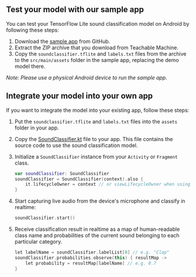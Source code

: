 ## Test your model with our sample app

You can test your TensorFlow Lite sound classification model on Android by following these steps:

1. Download the [sample app](https://github.com/tensorflow/examples/tree/master/lite/examples/sound_classification/android)
 from GitHub.
1. Extract the ZIP archive that you download from Teachable Machine.
1. Copy the `soundclassifier.tflite` and `labels.txt` files from the archive to the
 `src/main/assets` folder in the sample app, replacing the demo model there.

 *Note: Please use a physical Android device to run the sample app.*

## Integrate your model into your own app

If you want to integrate the model into your existing app, follow these steps:

1. Put the `soundclassifier.tflite` and `labels.txt` files into the `assets` folder in your app.
1. Copy the [SoundClassifier.kt](https://github.com/tensorflow/examples/blob/master/lite/examples/sound_classification/android/app/src/main/java/org/tensorflow/lite/examples/soundclassifier/SoundClassifier.kt)
 file to your app. This file contains the source code to use the sound classification model.
1. Initialize a `SoundClassifier` instance from your `Activity` or `Fragment` class.

    ```kotlin
    var soundClassifier: SoundClassifier
    soundClassifier = SoundClassifier(context).also {
        it.lifecycleOwner = context // or viewLifecycleOwner when using in a Fragment
    }
    ```

1. Start capturing live audio from the device's microphone and classify in realtime:

    ```kotlin
    soundClassifier.start()
    ```

1. Receive classification result in realtime as a map of human-readable class name and
 probabilities of the current sound belonging to each particular category.

    ```kotlin
    let labelName = soundClassifier.labelList[0] // e.g. "Clap"
    soundClassifier.probabilities.observe(this) { resultMap ->
        let probability = resultMap[labelName] // e.g. 0.7
    }
    ```
